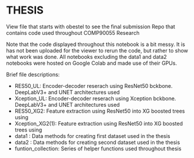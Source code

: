 # THESIS
View file that starts with obestel to see the final submission
Repo that contains code used throughout COMP90055 Research

Note that the code displayed throughout this notebook is a bit messy. It is has not been uploaded for the viewer to rerun the code, but rather to show what work was done. All notebooks excluding the data1 and data2 notebooks were hosted on Google Colab and made use of their GPUs.

Brief file descriptions:
- RES50_UL: Encoder-decoder reserach using ResNet50 bckbone. DeepLabV3+ and UNET architectures used
- Xception_UL: Encoder-decoder reserach using Xception bckbone. DeepLabV3+ and UNET architectures used
- RES50_XG2: Feature extraction using ResNet50 into XG boosted trees using 
- Xception_XG2(1): Feature extraction using ResNet50 into XG boosted trees using
- data1 : Data methods for creating first dataset used in the thesis 
- data2 : Data methods for creating second dataset used in the thesis
- funtion_collection: Series of helper functions used throughout thesis
